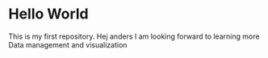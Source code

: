 # Hello World
This is my first repository. Hej anders
I am looking forward to learning more
Data management and visualization
